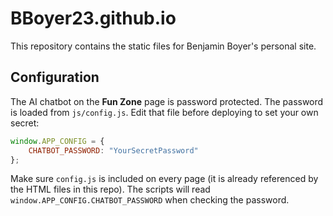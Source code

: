 # BBoyer23.github.io

This repository contains the static files for Benjamin Boyer's personal site.

## Configuration

The AI chatbot on the **Fun Zone** page is password protected.  The password is
loaded from `js/config.js`.  Edit that file before deploying to set your own
secret:

```javascript
window.APP_CONFIG = {
    CHATBOT_PASSWORD: "YourSecretPassword"
};
```

Make sure `config.js` is included on every page (it is already referenced by the
HTML files in this repo).  The scripts will read `window.APP_CONFIG.CHATBOT_PASSWORD`
when checking the password.
